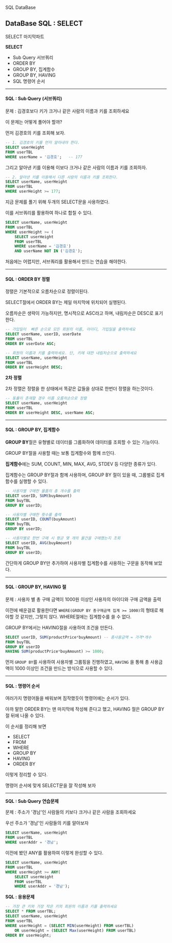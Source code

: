 SQL DataBase

## DataBase SQL : SELECT

SELECT 마지막파트

**SELECT**

- Sub Query 서브쿼리
- ORDER BY
- GROUP BY, 집계함수
- GROUP BY, HAVING
- SQL 명령어 순서



---



####  SQL : Sub Query (서브쿼리)

문제 : 김경호보다 키가 크거나 같은 사람의 이름과 키를 조회하세요

이 문제는 어떻게 풀어야 할까?

먼저 김경호의 키를 조회해 보자.

```SQL
-- 1. 김경호의 키를 먼저 알아내야 한다.
SELECT userHeight
FROM userTBL
WHERE userName = '김경호';   -- 177
```

그리고 알아낸 키를 이용해 이보다 크거나 같은 사람의 이름과 키를 조회하자.

```SQL
-- 2. 알아낸 키를 이용해서 다른 사람의 이름과 키를 조회한다.
SELECT userName, userHeight
FROM userTBL
WHERE userHeight >= 177;
```

지금 문제를 풀기 위해 두개의 SELECT문을 사용하였다.

이를 서브쿼리를 활용하여 하나로 합칠 수 있다.

```SQL
SELECT userName, userHeight
FROM userTBL
WHERE userHeight >= (
    SELECT userHeight
    FROM userTBL
    WHERE userName = '김경호')
    AND userName NOT IN ('김경호');
```

처음에는 어렵지만, 서브쿼리를 활용해서 만드는 연습을 해야한다.



---



#### SQL : ORDER BY 정렬

정렬은 기본적으로 오름차순으로 정렬이된다.

SELECT절에서 ORDER BY는 제일 마지막에 위치되어 실행된다.

오름차순은 생략이 가능하지만, 명시적으로 ASC라고 하며, 내림차순은 DESC로 표기한다.

```SQL
-- 가입일이  빠른 순으로 모든 회원의 이름, 아이디, 가입일을 출력하세요
SELECT userName, userID, userDate
FROM userTBL
ORDER BY userDate ASC;
```

```SQL
-- 회원의 이름과 키를 출력하세요. 단, 키에 대한 내림차순으로 출력하세요
SELECT userName, userHeight
FROM userTBL
ORDER BY userHeight DESC;
```



**2차 정렬**

2차 정렬은 정렬을 한 상태에서 똑같은 값들을 상대로 한번더 정렬을 하는것이다.

```SQL
-- 동률이 존재할 경우 이름 오름차순으로 정렬
SELECT userName, userHeight
FROM userTBL
ORDER BY userHeight DESC, userName ASC;
```



---



#### SQL : GROUP BY, 집계함수

**GROUP BY**절은 유형별로 데이터를 그룹화하여 데이터를 조회할 수 있는 기능이다.

GROUP BY절을 사용할 때는 보통 집계함수와 함께 쓰인다.

**집계함수**에는 SUM, COUNT, MIN, MAX, AVG, STDEV 등 다양한 종류가 있다.

집계함수는 GROUP BY절과 함께 사용하며, GROUP BY 절이 있을 때, 그룹별로 집계함수를 실행할 수 있다.

```SQL
-- 사용자별 구매한 물품의 총 개수를 출력
SELECT userID, SUM(buyAmount)
FROM buyTBL
GROUP BY userID;
```

```SQL
-- 사용자별 구매한 횟수를 출력
SELECT userID, COUNT(buyAmount)
FROM buyTBL
GROUP BY userID;
```

```SQL
-- 사용자별로 한번 구매 시 평균 몇 개의 물건을 구매했는지 조회
SELECT userID, AVG(buyAmount)
FROM buyTBL
GROUP BY userID;
```

간단하게 GROUP BY만 추가하여 사용자별 집계함수를 사용하는 구문을 동작해 보았다.



---



#### SQL : GROUP BY, HAVING 절

문제 : 사용자 별 총 구매 금액이 1000원 이상인 사용자의 아이디와 구매 금액을 출력

이전에 배운걸로 활용한다면 `WHERE(GROUP BY 총구매금액 집계 >= 1000)`의 형태로 해야할 것 같지만, 그렇지 않다. WHERE절에는 집계함수를 쓸 수 없다.

GROUP BY에서는 HAVING절을 사용하여 조건을 만든다.

```SQL
SELECT userID, SUM(productPrice*buyAmount) -- 총사용금액 = 가격*개수
FROM buyTBL
GROUP BY userID
HAVING SUM(productPrice*buyAmount) >= 1000;
```

먼저 `GROUP BY`를 사용하여 사용자별 그룹핑을 진행하였고, `HAVING` 을 통해 총 사용금액이 1000 이상인 조건을 만드는 방식으로 사용할 수 있다.



---



#### SQL : 명령어 순서

여러가지 명령어들을 배워보며 짐작했듯이 명령어에는 순서가 있다.

아까 말한 ORDER BY는 맨 마지막에 작성해 준다고 했고, HAVING 절은 GROUP BY 절 뒤에 나올 수 있다.

이 순서를 정리해 보면

- SELECT
- FROM
- WHERE
- GROUP BY
- HAVING
- ORDER BY

이렇게 정리할 수 있다.

명령어 순서에 맞게 SELECT문을 잘 작성해 보자



---





**SQL : Sub Query 연습문제**

문제 : 주소가 '경남'인 사람들의 키보다 크거나 같은 사람을 조회하세요

우선 주소가 '경남'인 사람들의 키를 알아보자

```sql
SELECT userName, userHeight
FROM userTBL
WHERE userAddr = '경남';
```

이전에 봤던 ANY를 활용하여 이렇게 완성할 수 있다.

```sql
SELECT userName, userHeight
FROM userTBL
WHERE userHeight >= ANY(
    SELECT userHeight
    FROM userTBL
    WHERE userAddr = '경남');
```





**SQL : 응용문제**

```SQL
-- 가장 큰 키와 가장 작은 키의 회원의 이름과 키를 출력하세요
SELECT * FROM userTBL;
SELECT userName, userHeight
FROM userTBL
WHERE userHeight = (SELECT MIN(userHeight) FROM userTBL)
	OR userHeight = (SELECT Max(userHeight) FROM userTBL)
ORDER BY userHeight;
```













